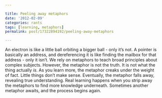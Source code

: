 ```yaml
---

title: Peeling away metaphors
date: '2012-02-09'
categories: rants
tags: [learning, metaphors]
permalink: post/17322894192/peeling-away-metaphors

---
```


An electron is like a little ball orbiting a bigger ball - only it’s
not. A pointer is basically an address, and dereferencing it is like
finding the mailbox for that address - only it isn’t. We rely on
metaphors to teach broad principles about complex subjects. However, the
metaphor is not the truth. It is not what the thing actually *is*. As
you learn more, the metaphor creaks under the weight of fact. Little
things don’t make sense. Eventually, the metaphor falls away, revealing
true understanding. Real learning happens when you strip away the
metaphors to find more knowledge underneath. Sometimes another metaphor
awaits, and the process begins again.
